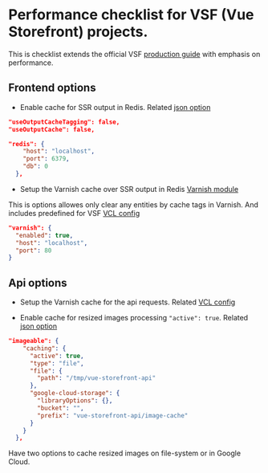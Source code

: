 Performance checklist for VSF (Vue Storefront) projects.
========================================================

This is checklist extends the official VSF [production guide](https://docs.vuestorefront.io/guide/installation/production-setup.html)
with emphasis on performance.

## Frontend options

- Enable cache for SSR output in Redis. 
Related [json option](https://github.com/DivanteLtd/vue-storefront/blob/master/config/default.json#L13)

```json
"useOutputCacheTagging": false,
"useOutputCache": false,
```

```json
"redis": {
    "host": "localhost",
    "port": 6379,
    "db": 0
  },
```
- Setup the Varnish cache over SSR output in Redis
[Varnish module](https://github.com/new-fantastic/vsf-cache-varnish)

This is options allowes only clear any entities by cache tags in Varnish. And includes predefined for VSF [VCL config](https://github.com/new-fantastic/vsf-cache-varnish/blob/master/docker/varnish/config.vcl)

```json
"varnish": {
  "enabled": true,
  "host": "localhost",
  "port": 80
}
```



## Api options

- Setup the Varnish cache for the api requests. Related [VCL config](https://github.com/DivanteLtd/vue-storefront-api/blob/master/docker/varnish/config.vcl)

- Enable cache for resized images processing `"active": true`.
Related [json option](https://github.com/DivanteLtd/vue-storefront-api/blob/master/config/default.json#L333)

```json
"imageable": {
    "caching": {
      "active": true,
      "type": "file",
      "file": {
        "path": "/tmp/vue-storefront-api"
      },
      "google-cloud-storage": {
        "libraryOptions": {},
        "bucket": "",
        "prefix": "vue-storefront-api/image-cache"
      }
    }
  },
```
Have two options to cache resized images on file-system or in Google Cloud.
